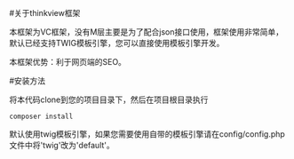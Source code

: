 
#关于thinkview框架

本框架为VC框架，没有M层主要是为了配合json接口使用，框架使用非常简单，默认已经支持TWIG模板引擎，您可以直接使用模板引擎开发。

本框架优势：利于网页端的SEO。

#安装方法

将本代码clone到您的项目目录下，然后在项目根目录执行
    
    
    composer install


 默认使用twig模板引擎，如果您需要使用自带的模板引擎请在config/config.php文件中将'twig'改为'default'。


